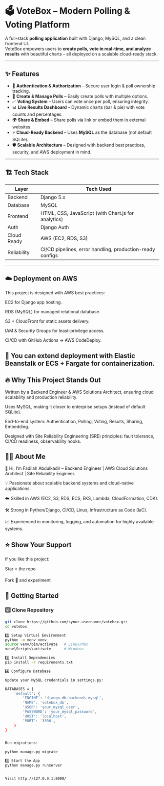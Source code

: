 # 🗳️ VoteBox – Modern Polling & Voting Platform  

A full-stack **polling application** built with Django, MySQL, and a clean frontend UI.  
VoteBox empowers users to **create polls, vote in real-time, and analyze results** with beautiful charts – all deployed on a scalable cloud-ready stack.  

---

## ✨ Features  

- 🔐 **Authentication & Authorization** – Secure user login & poll ownership tracking.  
- 📝 **Create & Manage Polls** – Easily create polls with multiple options.  
- ✅ **Voting System** – Users can vote once per poll, ensuring integrity.  
- 📊 **Live Results Dashboard** – Dynamic charts (bar & pie) with vote counts and percentages.  
- 🌍 **Share & Embed** – Share polls via link or embed them in external websites.  
- ⚡ **Cloud-Ready Backend** – Uses **MySQL** as the database (not default SQLite).  
- 🛡️ **Scalable Architecture** – Designed with backend best practices, security, and AWS deployment in mind.  

---

## 🏗️ Tech Stack  

| Layer          | Tech Used |
|----------------|-----------|
| Backend        | Django 5.x |
| Database       | MySQL |
| Frontend       | HTML, CSS, JavaScript (with Chart.js for analytics) |
| Auth           | Django Auth |
| Cloud Ready    | AWS (EC2, RDS, S3) |
| Reliability    | CI/CD pipelines, error handling, production-ready configs |

---
##  ☁️ Deployment on AWS

This project is designed with AWS best practices:

EC2 for Django app hosting.

RDS (MySQL) for managed relational database.

S3 + CloudFront for static assets delivery.

IAM & Security Groups for least-privilege access.

CI/CD with GitHub Actions → AWS CodeDeploy.

## 📌 You can extend deployment with Elastic Beanstalk or ECS + Fargate for containerization.

## 🔥 Why This Project Stands Out

Written by a Backend Engineer & AWS Solutions Architect, ensuring cloud scalability and production reliability.

Uses MySQL, making it closer to enterprise setups (instead of default SQLite).

End-to-end system: Authentication, Polling, Voting, Results, Sharing, Embedding.

Designed with Site Reliability Engineering (SRE) principles: fault tolerance, CI/CD readiness, observability hooks.

## 🧑‍💻 About Me

👋 Hi, I’m Fadilah Abdulkadir – Backend Engineer | AWS Cloud Solutions Architect | Site Reliability Engineer.

💡 Passionate about scalable backend systems and cloud-native applications.

☁️ Skilled in AWS (EC2, S3, RDS, ECS, EKS, Lambda, CloudFormation, CDK).

🛠️ Strong in Python/Django, CI/CD, Linux, Infrastructure as Code (IaC).

📈 Experienced in monitoring, logging, and automation for highly available systems.

## ⭐ Show Your Support

If you like this project:

Star ⭐ the repo

Fork 🍴 and experiment


## 🚀 Getting Started  

### 1️⃣ Clone Repository  
```bash
git clone https://github.com/<your-username>/votebox.git
cd votebox

2️⃣ Setup Virtual Environment
python -m venv venv
source venv/bin/activate   # Linux/Mac
venv\Scripts\activate      # Windows

3️⃣ Install Dependencies
pip install -r requirements.txt

4️⃣ Configure Database

Update your MySQL credentials in settings.py:

DATABASES = {
    'default': {
        'ENGINE': 'django.db.backends.mysql',
        'NAME': 'votebox_db',
        'USER': 'your_mysql_user',
        'PASSWORD': 'your_mysql_password',
        'HOST': 'localhost',
        'PORT': '3306',
    }
}


Run migrations:

python manage.py migrate

5️⃣ Start the App
python manage.py runserver


Visit http://127.0.0.1:8000/


